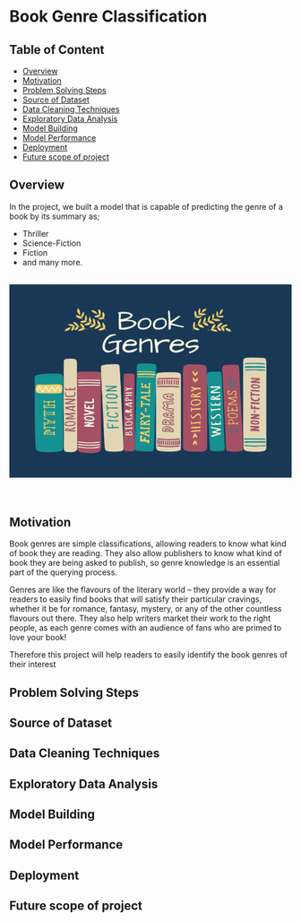 # Book Genre Classification

## Table of Content
* [Overview](#overview)
* [Motivation](#motivation)
* [Problem Solving Steps](#problem-solving-steps)
* [Source of Dataset](#source-of-dataset)
* [Data Cleaning Techniques](#data-cleaning-techniques)
* [Exploratory Data Analysis](#exploratory-data-analysis)
* [Model Building](#model-building)
* [Model Performance](#model-performance)
* [Deployment](#deployment)
* [Future scope of project](#future-scope-of-project)

## Overview

In the project, we built a model that is capable of predicting the genre of a book by its summary as;
 - Thriller
 - Science-Fiction
 - Fiction
 - and many more.</br></br>

<div align="center">
  <img src="img/book_genre.png">
</div></br></br>

## Motivation

Book genres are simple classifications, allowing readers to know what kind of book they are reading. They also allow publishers to know what kind of book they are being asked to publish, so genre knowledge is an essential part of the querying process.

Genres are like the flavours of the literary world – they provide a way for readers to easily find books that will satisfy their particular cravings, whether it be for romance, fantasy, mystery, or any of the other countless flavours out there. They also help writers market their work to the right people, as each genre comes with an audience of fans who are primed to love your book!

Therefore this project will help readers to easily identify the book genres of their interest

## Problem Solving Steps

## Source of Dataset

## Data Cleaning Techniques

## Exploratory Data Analysis

## Model Building

## Model Performance

## Deployment

## Future scope of project

